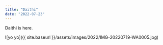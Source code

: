 ```yaml
---
title: "Daithi"
date: "2022-07-23"
---
```


Daithi is here.

![yo yo]({{ site.baseurl }}/assets/images/2022/IMG-20220719-WA0005.jpg)
